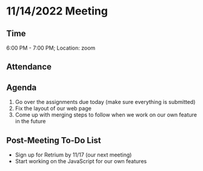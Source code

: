 # 11/14/2022 Meeting 

## Time
6:00 PM - 7:00 PM; Location: zoom 

## Attendance


## Agenda
1. Go over the assignments due today (make sure everything is submitted)
2. Fix the layout of our web page
3. Come up with merging steps to follow when we work on our own feature in the future

## Post-Meeting To-Do List
- Sign up for Retrium by 11/17 (our next meeting)
- Start working on the JavaScript for our own features
